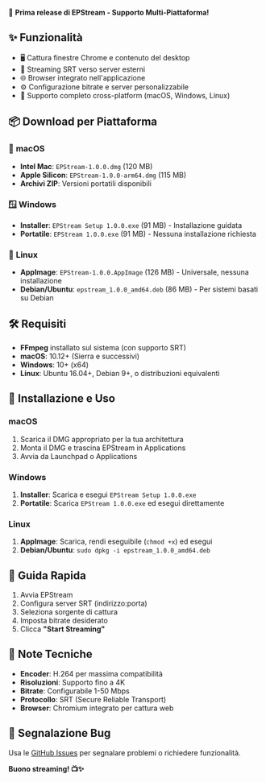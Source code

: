 🎉 **Prima release di EPStream - Supporto Multi-Piattaforma!**

## ✨ Funzionalità

- 🖥️ Cattura finestre Chrome e contenuto del desktop
- 📡 Streaming SRT verso server esterni
- 🌐 Browser integrato nell'applicazione
- ⚙️ Configurazione bitrate e server personalizzabile
- 🔄 Supporto completo cross-platform (macOS, Windows, Linux)

## 📦 Download per Piattaforma

### 🍎 **macOS**
- **Intel Mac**: `EPStream-1.0.0.dmg` (120 MB)
- **Apple Silicon**: `EPStream-1.0.0-arm64.dmg` (115 MB)
- **Archivi ZIP**: Versioni portatili disponibili

### 🪟 **Windows**
- **Installer**: `EPStream Setup 1.0.0.exe` (91 MB) - Installazione guidata
- **Portatile**: `EPStream 1.0.0.exe` (91 MB) - Nessuna installazione richiesta

### 🐧 **Linux**
- **AppImage**: `EPStream-1.0.0.AppImage` (126 MB) - Universale, nessuna installazione
- **Debian/Ubuntu**: `epstream_1.0.0_amd64.deb` (86 MB) - Per sistemi basati su Debian

## 🛠️ Requisiti

- **FFmpeg** installato sul sistema (con supporto SRT)
- **macOS**: 10.12+ (Sierra e successivi)
- **Windows**: 10+ (x64)
- **Linux**: Ubuntu 16.04+, Debian 9+, o distribuzioni equivalenti

## 🚀 Installazione e Uso

### macOS
1. Scarica il DMG appropriato per la tua architettura
2. Monta il DMG e trascina EPStream in Applications
3. Avvia da Launchpad o Applications

### Windows
1. **Installer**: Scarica e esegui `EPStream Setup 1.0.0.exe`
2. **Portatile**: Scarica `EPStream 1.0.0.exe` ed esegui direttamente

### Linux
1. **AppImage**: Scarica, rendi eseguibile (`chmod +x`) ed esegui
2. **Debian/Ubuntu**: `sudo dpkg -i epstream_1.0.0_amd64.deb`

## 🎯 Guida Rapida

1. Avvia EPStream
2. Configura server SRT (indirizzo:porta)
3. Seleziona sorgente di cattura
4. Imposta bitrate desiderato
5. Clicca **"Start Streaming"**

## 🔧 Note Tecniche

- **Encoder**: H.264 per massima compatibilità
- **Risoluzioni**: Supporto fino a 4K
- **Bitrate**: Configurabile 1-50 Mbps
- **Protocollo**: SRT (Secure Reliable Transport)
- **Browser**: Chromium integrato per cattura web

## 🐛 Segnalazione Bug

Usa le [GitHub Issues](https://github.com/enzopellegrino/epstream/issues) per segnalare problemi o richiedere funzionalità.

**Buono streaming! 📺✨**
